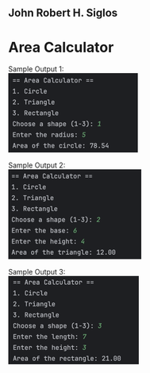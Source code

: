 ## John Robert H. Siglos
# Area Calculator

Sample Output 1: <br>
![img.png](img.png)

Sample Output 2: <br>
![img_1.png](img_1.png)

Sample Output 3: <br>
![img_2.png](img_2.png)